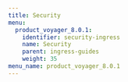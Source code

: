 ```yaml
---
title: Security
menu:
  product_voyager_8.0.1:
    identifier: security-ingress
    name: Security
    parent: ingress-guides
    weight: 35
menu_name: product_voyager_8.0.1
---
```

